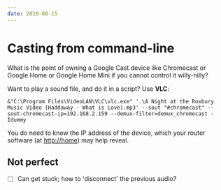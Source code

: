 ```yaml
---
date: 2020-08-15
---
```


# Casting from command-line

What is the point of owning a Google Cast device like Chromecast or Google Home or Google Home Mini if you cannot control it willy-nilly?

Want to play a sound file, and do it in a script? Use **VLC**:

```dos
&"C:\Program Files\VideoLAN\VLC\vlc.exe" '.\A Night at the Roxbury Music Video (Haddaway - What is Love).mp3' --sout "#chromecast" --sout-chromecast-ip=192.168.2.159 --demux-filter=demux_chromecast -Idummy
```

You do need to know the IP address of the device, which your router software (at <http://home>) may help reveal. 

## Not perfect

- [ ] Can get stuck; how to 'disconnect' the previous audio?
